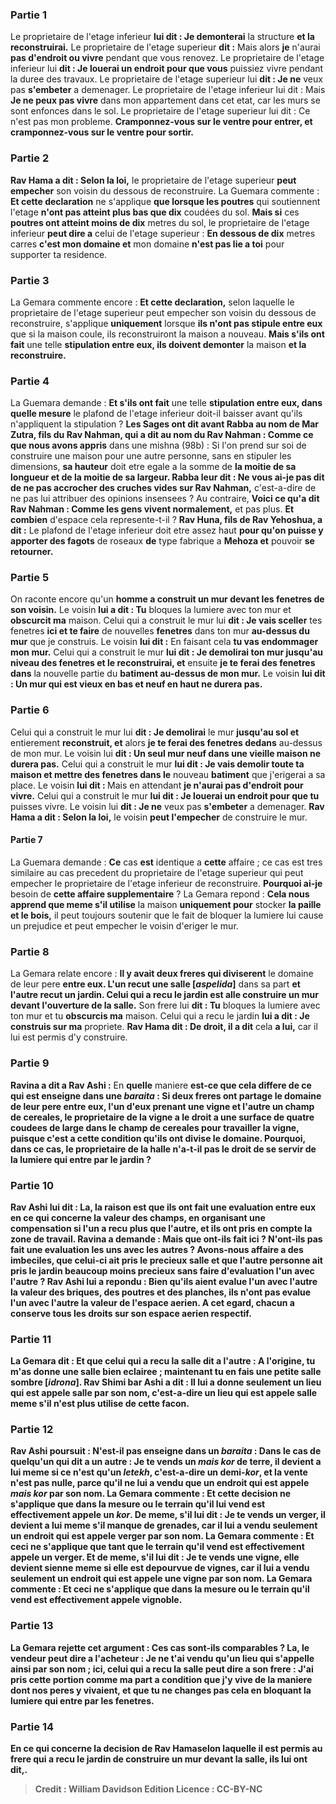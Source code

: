
### Partie 1
Le proprietaire de l'etage inferieur <b>lui dit : Je demonterai</b> la structure <b>et la reconstruirai.</b> Le proprietaire de l'etage superieur <b>dit :</b> Mais alors <b>je</b> n'aurai <b>pas d'endroit ou vivre</b> pendant que vous renovez. Le proprietaire de l'etage inferieur lui <b>dit : Je louerai un endroit pour que vous</b> puissiez vivre pendant la duree des travaux. Le proprietaire de l'etage superieur lui <b>dit : Je ne</b> veux pas <b>s'embeter</b> a demenager. Le proprietaire de l'etage inferieur lui dit : Mais <b>Je ne peux pas vivre</b> dans mon appartement dans cet etat, car les murs se sont enfonces dans le sol. Le proprietaire de l'etage superieur lui dit : Ce n'est pas mon probleme. <b>Cramponnez-vous sur le ventre pour entrer, et cramponnez-vous sur le ventre pour sortir.</b>

### Partie 2
<b>Rav Hama a dit : Selon la loi,</b> le proprietaire de l'etage superieur <b>peut empecher</b> son voisin du dessous de reconstruire. La Guemara commente : <b>Et cette declaration</b> ne s'applique <b>que lorsque les poutres</b> qui soutiennent l'etage <b>n'ont pas atteint plus bas que dix</b> coudées du sol. <b>Mais si</b> ces <b>poutres ont atteint moins de dix</b> metres du sol, le proprietaire de l'etage inferieur <b>peut dire a</b> celui de l'etage superieur : <b>En dessous de dix</b> metres carres <b>c'est mon domaine et</b> mon domaine <b>n'est pas lie a toi</b> pour supporter ta residence.

### Partie 3
La Gemara commente encore : <b>Et cette declaration,</b> selon laquelle le proprietaire de l'etage superieur peut empecher son voisin du dessous de reconstruire, s'applique <b>uniquement</b> lorsque <b>ils n'ont pas stipule entre eux</b> que si la maison coule, ils reconstruiront la maison a nouveau. <b>Mais s'ils ont fait</b> une telle <b>stipulation entre eux, ils doivent demonter</b> la maison <b>et la reconstruire.</b>

### Partie 4
La Guemara demande : <b>Et s'ils ont fait</b> une telle <b>stipulation entre eux, dans quelle mesure</b> le plafond de l'etage inferieur doit-il baisser avant qu'ils n'appliquent la stipulation ? <b>Les Sages ont dit avant Rabba au nom de Mar Zutra, fils du Rav Nahman, qui a dit au nom du Rav Nahman : Comme ce que nous avons appris</b> dans une mishna (98b) : Si l'on prend sur soi de construire une maison pour une autre personne, sans en stipuler les dimensions, <b>sa hauteur</b> doit etre egale a la somme de <b>la moitie de sa longueur et de la moitie de sa largeur. Rabba leur dit : Ne vous ai-je pas dit de ne pas accrocher des cruches vides sur Rav Nahman,</b> c'est-a-dire de ne pas lui attribuer des opinions insensees ? Au contraire, <b>Voici ce qu'a dit Rav Nahman : Comme les gens vivent normalement,</b> et pas plus. <b>Et combien</b> d'espace cela represente-t-il ? <b>Rav Huna, fils de Rav Yehoshua, a dit :</b> Le plafond de l'etage inferieur doit etre assez haut <b>pour qu'on puisse y apporter des fagots</b> de roseaux <b>de</b> type fabrique a <b>Mehoza et</b> pouvoir <b>se retourner.</b>

### Partie 5
On raconte encore qu'un <b>homme a construit un mur devant les fenetres de son voisin.</b> Le voisin <b>lui a dit : Tu</b> bloques la lumiere avec ton mur et <b>obscurcit ma</b> maison. Celui qui a construit le mur lui <b>dit : Je vais sceller</b> tes fenetres <b>ici et te faire</b> de nouvelles <b>fenetres</b> dans ton mur <b>au-dessus du mur</b> que je construis. Le voisin <b>lui dit :</b> En faisant cela <b>tu vas endommager mon mur.</b> Celui qui a construit le mur <b>lui dit : Je demolirai ton mur jusqu'au niveau des fenetres et le reconstruirai, et</b> ensuite <b>je te ferai des fenetres dans</b> la nouvelle partie du <b>batiment au-dessus de mon mur.</b> Le voisin <b>lui dit : Un mur qui est vieux en bas et neuf en haut ne durera pas.</b>

### Partie 6
Celui qui a construit le mur lui <b>dit : Je demolirai</b> le mur <b>jusqu'au sol et</b> entierement <b>reconstruit, et</b> alors <b>je te ferai des fenetres dedans</b> au-dessus de mon mur. Le voisin lui <b>dit : Un seul mur neuf dans une vieille maison ne durera pas.</b> Celui qui a construit le mur <b>lui dit : Je vais demolir toute ta maison et mettre des fenetres dans le</b> nouveau <b>batiment</b> que j'erigerai a sa place. Le voisin <b>lui dit : </b> Mais en attendant <b>je n'aurai pas d'endroit pour vivre.</b> Celui qui a construit le mur <b>lui dit : Je louerai un endroit pour que tu</b> puisses vivre. Le voisin lui <b>dit : Je ne</b> veux pas <b>s'embeter</b> a demenager. <b>Rav Hama a dit : Selon la loi,</b> le voisin <b>peut l'empecher</b> de construire le mur.

#### Partie 7
La Guemara demande : <b>Ce</b> cas <b>est</b> identique a <b>cette</b> affaire ; ce cas est tres similaire au cas precedent du proprietaire de l'etage superieur qui peut empecher le proprietaire de l'etage inferieur de reconstruire. <b>Pourquoi ai-je</b> besoin de <b>cette affaire supplementaire</b> ? La Gemara repond : <b>Cela nous apprend que meme s'il utilise</b> la maison <b>uniquement pour</b> stocker <b>la paille et le bois,</b> il peut toujours soutenir que le fait de bloquer la lumiere lui cause un prejudice et peut empecher le voisin d'eriger le mur.

### Partie 8
La Gemara relate encore : <b>Il y avait deux freres qui diviserent</b> le domaine de leur pere <b>entre eux. L'un recut une salle [<i>aspelida</i>]</b> dans sa part <b>et l'autre recut un jardin. Celui qui a recu le jardin est alle construire un mur devant l'ouverture de la salle.</b> Son frere lui <b>dit : Tu</b> bloques la lumiere avec ton mur et tu <b>obscurcis ma</b> maison. Celui qui a recu le jardin <b>lui a dit : Je construis sur ma</b> propriete. <b>Rav Hama dit : De droit, il a dit</b> cela <b>a lui,</b> car il lui est permis d'y construire.

### Partie 9
<b>Ravina a dit a Rav Ashi :</b> En <b>quelle</b> maniere <b>est-ce que cela <b>differe de ce qui est enseigne</b> dans une <i>baraita</i> : Si <b>deux freres ont partage</b> le domaine de leur pere entre eux, <b>l'un d'eux prenant une vigne et</b> l'autre <b>un champ de cereales, le proprietaire de la vigne a</b> le droit a une surface <b>de quatre coudees</b> de large <b>dans le champ de cereales</b> pour travailler la vigne, <b>puisque c'est a cette condition</b> qu'ils ont <b>divise</b> le domaine. Pourquoi, dans ce cas, le proprietaire de la halle n'a-t-il pas le droit de se servir de la lumiere qui entre par le jardin ?

### Partie 10
Rav Ashi lui <b>dit : La,</b> la raison est que <b>ils ont fait une evaluation entre eux</b> en ce qui concerne la valeur des champs, en organisant une compensation si l'un a recu plus que l'autre, et ils ont pris en compte la zone de travail. Ravina a demande : <b>Mais que</b> ont-ils fait <b>ici ? N'ont-ils pas fait une evaluation les uns avec les autres ? Avons-nous affaire a des imbeciles, que celui-ci ait pris le</b> precieux <b>salle et que l'autre <b>personne ait pris</b> le <b>jardin beaucoup moins precieux sans faire d'evaluation l'un avec l'autre ? Rav Ashi lui a repondu : Bien qu'ils aient evalue l'un avec l'autre la valeur des briques, des poutres et des planches, ils n'ont pas evalue l'un avec l'autre la valeur de l'espace aerien.</b> A cet egard, chacun a conserve tous les droits sur son espace aerien respectif.

### Partie 11
La Gemara dit : <b>Et que</b> celui qui a recu la salle <b>dit a</b> l'autre : <b>A l'origine, tu m'as donne</b> une <b>salle bien eclairee ; maintenant tu en fais</b> une <b>petite</b> <b>salle sombre [<i>idrona</i>]. Rav Shimi bar Ashi a dit : Il lui a donne seulement</b> un lieu qui est appele salle <b>par son nom,</b> c'est-a-dire un lieu qui est appele salle meme s'il n'est plus utilise de cette facon.

### Partie 12
Rav Ashi poursuit : <b>N'est-il pas enseigne</b> dans un <i>baraita</i> : Dans le cas de <b>quelqu'un qui dit</b> a un autre : <b>Je te vends un <i>mais kor</i> de terre, il devient a lui meme si ce n'est qu'un <i>letekh</i>,</b> c'est-a-dire un demi-<i>kor</i>, et la vente n'est pas nulle, <b>parce qu'il ne lui a vendu que</b> un endroit qui est appele <i>mais kor</i> <b>par son nom.</b> La Gemara commente : <b>Et cette</b> decision ne s'applique que dans la mesure ou le terrain qu'il lui vend <b>est</b> effectivement <b>appele un <i>kor</i>.</b> De meme, s'il lui dit : <b>Je te vends un verger, il devient a lui meme s'il manque de grenades, car il lui a vendu seulement</b> un endroit qui est appele verger <b>par son nom.</b> La Gemara commente : <b>Et ceci</b> ne s'applique que tant que le terrain qu'il vend <b>est</b> effectivement <b>appele un verger.</b> Et de meme, s'il lui dit : <b>Je te vends une vigne, elle devient sienne meme si elle est depourvue de vignes, car il lui a vendu seulement</b> un endroit qui est appele une vigne <b>par son nom.</b> La Gemara commente : <b>Et ceci</b> ne s'applique que dans la mesure ou le terrain qu'il vend <b>est</b> effectivement <b>appele vignoble.</b>

### Partie 13
La Gemara rejette cet argument : <b>Ces cas sont-ils</b> <b>comparables ? La, le vendeur peut dire a l'acheteur : Je ne t'ai vendu</b> qu'un lieu qui s'appelle ainsi <b>par son nom ; ici,</b> celui qui a recu la salle <b>peut dire a</b> son frere : <b>J'ai pris</b> cette portion <b>comme ma part a condition que j'y vive de la maniere dont nos peres y vivaient</b>, et que tu ne changes pas cela en bloquant la lumiere qui entre par les fenetres.

### Partie 14
En ce qui concerne la decision de Rav Hamaselon laquelle il est permis au frere qui a recu le jardin de construire un mur devant la salle, <b>ils lui ont dit,</b>.

>Credit : William Davidson Edition
>Licence : CC-BY-NC